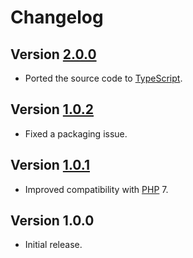 # Changelog

## Version [2.0.0](https://github.com/cedx/php-minifier/compare/v1.0.2...v2.0.0)
- Ported the source code to [TypeScript](https://www.typescriptlang.org).

## Version [1.0.2](https://github.com/cedx/php-minifier/compare/v1.0.1...v1.0.2)
- Fixed a packaging issue.

## Version [1.0.1](https://github.com/cedx/php-minifier/compare/v1.0.0...v1.0.1)
- Improved compatibility with [PHP](https://www.php.net) 7.

## Version 1.0.0
- Initial release.
